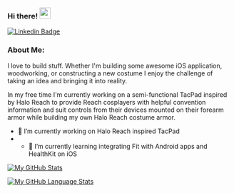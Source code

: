 ### Hi there! <img src="https://media.giphy.com/media/hvRJCLFzcasrR4ia7z/giphy.gif" width="25px">

[![Linkedin Badge](https://img.shields.io/badge/-LinkedIn-0e76a8?style=flat-square&logo=Linkedin&logoColor=white)](https://www.linkedin.com/in/meganwiemer/)
<!-- [![Instagram Badge](https://img.shields.io/badge/-Instagram-e4405f?style=flat-square&logo=Instagram&logoColor=white)](https://www.instagram.com/fallen.cosplay/) -->

### About Me:
I love to build stuff. Whether I'm building some awesome iOS application, woodworking, or constructing a new costume I enjoy the challenge of taking an idea and bringing it into reality.

In my free time I'm currently working on a semi-functional TacPad inspired by Halo Reach to provide Reach cosplayers with helpful convention information and suit controls from their devices mounted on their forearm armor while building my own Halo Reach costume armor.


- 🔭 I’m currently working on Halo Reach inspired TacPad
- - 🌱 I’m currently learning integrating Fit with Android apps and HealthKit on iOS
<!--
**wiemerm/wiemerm** is a ✨ _special_ ✨ repository because its `README.md` (this file) appears on your GitHub profile.

Here are some ideas to get you started:

- 🔭 I’m currently working on ...
- 🌱 I’m currently learning ...
- 👯 I’m looking to collaborate on ...
- 🤔 I’m looking for help with ...
- 💬 Ask me about ...
- 📫 How to reach me: ...
- ⚡ Fun fact: ...
-->

<!-- <img height="180em" src="https://github-readme-stats.vercel.app/api?username=wiemerm&theme=darcula&count_private=true&show_icons=true" />
[![Top Langs](https://github-readme-stats.vercel.app/api/top-langs/?username=wiemerm)](https://github.com/anuraghazra/github-readme-stats) -->


[![My GitHub Stats](https://github-readme-stats.vercel.app/api/?username=wiemerm&count_private=true&theme=darcula&showicons=true)]()

[![My GitHub Language Stats](https://github-readme-stats.vercel.app/api/top-langs/?username=wiemerm&langs_count=5&theme=darcula&layout=compact)]()
